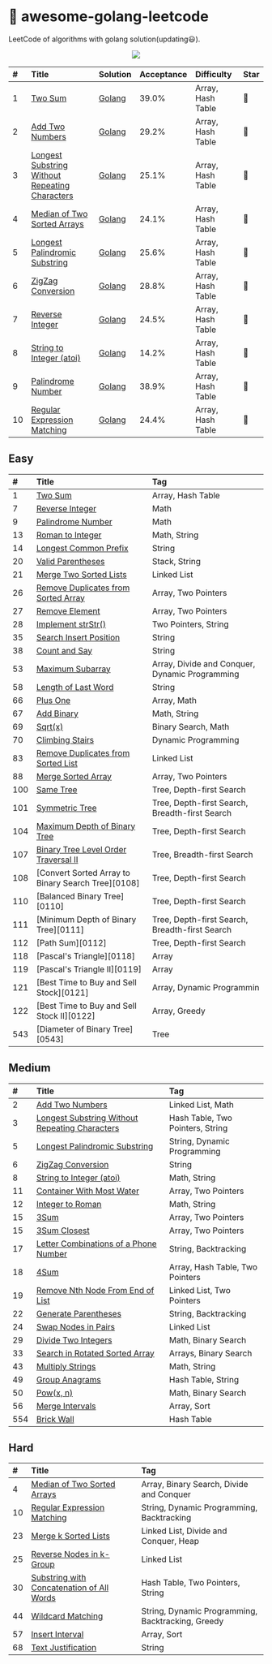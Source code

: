 # 📝 awesome-golang-leetcode

LeetCode of algorithms with golang solution(updating:smiley:).

<div align=center style="backgroud-color:#333">
<img  src="https://github.com/kylesliu/awesome-golang-leetcode/tree/master/assets/images/LeetCode_nav.png"></img>
</div>


| #    | Title            |   Solution     |   Acceptance   |    Difficulty  |  Star          |
| :--- | :--------------- | :------------- | :------------- | :------------- | :------------- |
| 1    | [Two Sum][0001-url]  | [Golang][0001-golang] | 39.0%  |Array, Hash Table |:sparkling_heart:|
| 2    | [Add Two Numbers][0002-url]  | [Golang][0002-golang] | 29.2%  |Array, Hash Table |:sparkling_heart:|
| 3    | [Longest Substring Without Repeating Characters][0003-url]  | [Golang][0003-golang] | 25.1%  |Array, Hash Table |:sparkling_heart:|
| 4    | [Median of Two Sorted Arrays    ][0004-url]  | [Golang][0004-golang] | 24.1%  |Array, Hash Table |:sparkling_heart:|
| 5    | [Longest Palindromic Substring ][0005-url]  | [Golang][0005-golang] | 	25.6%  |Array, Hash Table |:sparkling_heart:|
| 6    | [ZigZag Conversion][0006-url]  | [Golang][0006-golang] |	28.8%  |Array, Hash Table |:sparkling_heart:|
| 7    | [Reverse Integer][0007-url]  | [Golang][0007-golang] | 	24.5%  |Array, Hash Table |:sparkling_heart:|
| 8    | [String to Integer (atoi)][0008-url]  | [Golang][0008-golang] | 	14.2%  |Array, Hash Table |:sparkling_heart:|
| 9    | [Palindrome Number][0009-url]  | [Golang][0009-golang] | 38.9%  |Array, Hash Table |:sparkling_heart:|
| 10   | [Regular Expression Matching][0010-url]  | [Golang][0010-golang] | 24.4%  |Array, Hash Table |:sparkling_heart:|



[src]: https://github.com/kylesliu/awesome-golang-leetcode
[companies]: https://github.com/kylesliu/awesome-golang-leetcode/blob/master/Companies.md

[0001-url]: https://leetcode.com/problems/add-two-numbers
[0001-golang]: https://github.com/kylesliu/awesome-golang-leetcode/tree/master/src/0001.Two-Sum

[0002-url]: https://leetcode.com/problems/longest-substring-without-repeating-characters
[0002-golang]: https://github.com/kylesliu/awesome-golang-leetcode/tree/master/src/0001.Two-Sum

[0003-url]: https://leetcode.com/problems/longest-substring-without-repeating-characters
[0003-golang]: https://github.com/kylesliu/awesome-golang-leetcode/tree/master/src/0001.Two-Sum

[0004-url]: https://leetcode.com/problems/median-of-two-sorted-arrays
[0004-golang]: https://github.com/kylesliu/awesome-golang-leetcode/tree/master/src/0001.Two-Sum

[0005-url]: https://leetcode.com/problems/longest-palindromic-substring
[0005-golang]: https://github.com/kylesliu/awesome-golang-leetcode/tree/master/src/0001.Two-Sum

[0006-url]: https://leetcode.com/problems/zigzag-conversion
[0006-golang]: https://github.com/kylesliu/awesome-golang-leetcode/tree/master/src/0001.Two-Sum

[0007-url]: https://leetcode.com/problems/reverse-integer
[0007-golang]: https://github.com/kylesliu/awesome-golang-leetcode/tree/master/src/0001.Two-Sum

[0008-url]: https://leetcode.com/problems/string-to-integer-atoi
[0008-golang]: https://github.com/kylesliu/awesome-golang-leetcode/tree/master/src/0001.Two-Sum

[0009-url]: https://leetcode.com/problems/palindrome-number
[0009-golang]: https://github.com/kylesliu/awesome-golang-leetcode/tree/master/src/0001.Two-Sum

[0010-url]: https://leetcode.com/problems/regular-expression-matching
[0010-golang]: https://github.com/kylesliu/awesome-golang-leetcode/tree/master/src/0001.Two-Sum



[0007]: https://github.com/kylesliu/awesome-golang-leetcode/tree/master/src/0007.Reverse-Integer
[0009]: https://github.com/kylesliu/awesome-golang-leetcode/tree/master/src/0009.Palindrome-Number
[0013]: https://github.com/kylesliu/awesome-golang-leetcode/tree/master/src/0013.Roman-to-Integer
[0014]: https://github.com/kylesliu/awesome-golang-leetcode/tree/master/src/0014.Longest-Common-Prefix
[0020]: https://github.com/kylesliu/awesome-golang-leetcode/tree/master/src/0020.Valid-Parentheses
[0021]: https://github.com/kylesliu/awesome-golang-leetcode/tree/master/src/0021.Merge-Two-Sorted-Lists
[0026]: https://github.com/kylesliu/awesome-golang-leetcode/tree/master/src/0026.Remove-Duplicates-from-Sorted-Array
[0027]: https://github.com/kylesliu/awesome-golang-leetcode/tree/master/src/0027.Remove-Element
[0028]: https://github.com/kylesliu/awesome-golang-leetcode/tree/master/src/0028.Implement-strStr
[0035]: https://github.com/kylesliu/awesome-golang-leetcode/tree/master/src/0035.Search-Insert-Position
[0038]: https://github.com/kylesliu/awesome-golang-leetcode/tree/master/src/0038.Count-and-Say
[0053]: https://github.com/kylesliu/awesome-golang-leetcode/tree/master/src/0053.Maximum-Subarray
[0058]: https://github.com/kylesliu/awesome-golang-leetcode/tree/master/src/0058.Length-of-Last-Word
[0066]: https://github.com/kylesliu/awesome-golang-leetcode/tree/master/src/0066.Plus-One
[0067]: https://github.com/kylesliu/awesome-golang-leetcode/tree/master/src/0067.Add-Binary
[0069]: https://github.com/kylesliu/awesome-golang-leetcode/tree/master/src/0069.Sqrt-x
[0070]: https://github.com/kylesliu/awesome-golang-leetcode/tree/master/src/0070.Climbing-Stairs
[0083]: https://github.com/kylesliu/awesome-golang-leetcode/tree/master/src/0083.Remove-Duplicates-from-Sorted-List
[0088]: https://github.com/kylesliu/awesome-golang-leetcode/tree/master/src/0088.Merge-Sorted-Array
[0100]: https://github.com/kylesliu/awesome-golang-leetcode/tree/master/src/0100.Same-Tree
[0101]: https://github.com/kylesliu/awesome-golang-leetcode/tree/master/src/0101.Symmetric-Tree
[0104]: https://github.com/kylesliu/awesome-golang-leetcode/tree/master/src/0104.Maximum-Depth-of-Binary-Tree
[0107]: https://github.com/kylesliu/awesome-golang-leetcode/tree/master/src/0107.Binary-Tree-Level-Order-Traversal-II



## Easy

| #    | Title                                    | Tag                                      |
| :--- | :--------------------------------------- | :--------------------------------------- |
| 1    | [Two Sum][0001]                           | Array, Hash Table                        |
| 7    | [Reverse Integer][0007]                   | Math                                     |
| 9    | [Palindrome Number][0009]                 | Math                                     |
| 13   | [Roman to Integer][0013]                  | Math, String                             |
| 14   | [Longest Common Prefix][0014]             | String                                   |
| 20   | [Valid Parentheses][0020]                 | Stack, String                            |
| 21   | [Merge Two Sorted Lists][0021]            | Linked List                              |
| 26   | [Remove Duplicates from Sorted Array][0026] | Array, Two Pointers                      |
| 27   | [Remove Element][0027]                    | Array, Two Pointers                      |
| 28   | [Implement strStr()][0028]                | Two Pointers, String                     |
| 35   | [Search Insert Position][0035]            | String                                   |
| 38   | [Count and Say][0038]                     | String                                   |
| 53   | [Maximum Subarray][0053]                  | Array, Divide and Conquer, Dynamic Programming |
| 58   | [Length of Last Word][0058]               | String                                   |
| 66   | [Plus One][0066]                          | Array, Math                              |
| 67   | [Add Binary][0067]                        | Math, String                             |
| 69   | [Sqrt(x)][0069]                           | Binary Search, Math                      |
| 70   | [Climbing Stairs][0070]                   | Dynamic Programming                      |
| 83   | [Remove Duplicates from Sorted List][0083] | Linked List                              |
| 88   | [Merge Sorted Array][0088]                | Array, Two Pointers                      |
| 100  | [Same Tree][0100]                         | Tree, Depth-first Search                 |
| 101  | [Symmetric Tree][0101]                    | Tree, Depth-first Search, Breadth-first Search |
| 104  | [Maximum Depth of Binary Tree][0104]      | Tree, Depth-first Search                 |
| 107  | [Binary Tree Level Order Traversal II][0107] | Tree, Breadth-first Search               |
| 108  | [Convert Sorted Array to Binary Search Tree][0108] | Tree, Depth-first Search                 |
| 110  | [Balanced Binary Tree][0110]              | Tree, Depth-first Search                 |
| 111  | [Minimum Depth of Binary Tree][0111]      | Tree, Depth-first Search, Breadth-first Search |
| 112  | [Path Sum][0112]                          | Tree, Depth-first Search                 |
| 118  | [Pascal's Triangle][0118]                 | Array                                    |
| 119  | [Pascal's Triangle II][0119]              | Array                                    |
| 121  | [Best Time to Buy and Sell Stock][0121]   | Array, Dynamic Programmin                |
| 122  | [Best Time to Buy and Sell Stock II][0122] | Array, Greedy                            |
| 543  | [Diameter of Binary Tree][0543]           | Tree                                     |


## Medium

| #    | Title                                    | Tag                              |
| :--- | :--------------------------------------- | :------------------------------- |
| 2    | [Add Two Numbers][002]                   | Linked List, Math                |
| 3    | [Longest Substring Without Repeating Characters][003] | Hash Table, Two Pointers, String |
| 5    | [Longest Palindromic Substring][005]     | String, Dynamic Programming      |
| 6    | [ZigZag Conversion][006]                 | String                           |
| 8    | [String to Integer (atoi)][008]          | Math, String                     |
| 11   | [Container With Most Water][011]         | Array, Two Pointers              |
| 12   | [Integer to Roman][012]                  | Math, String                     |
| 15   | [3Sum][015]                              | Array, Two Pointers              |
| 15   | [3Sum Closest][016]                      | Array, Two Pointers              |
| 17   | [Letter Combinations of a Phone Number][017] | String, Backtracking             |
| 18   | [4Sum][018]                              | Array, Hash Table, Two Pointers  |
| 19   | [Remove Nth Node From End of List][019]  | Linked List, Two Pointers        |
| 22   | [Generate Parentheses][022]              | String, Backtracking             |
| 24   | [Swap Nodes in Pairs][024]               | Linked List                      |
| 29   | [Divide Two Integers][029]               | Math, Binary Search              |
| 33   | [Search in Rotated Sorted Array][033]    | Arrays, Binary Search            |
| 43   | [Multiply Strings][043]                  | Math, String                     |
| 49   | [Group Anagrams][049]                    | Hash Table, String               |
| 50   | [Pow(x, n)][050]                         | Math, Binary Search              |
| 56   | [Merge Intervals][056]                   | Array, Sort                      |
| 554  | [Brick Wall][554]                        | Hash Table                       |


## Hard

| #    | Title                                    | Tag                                      |
| :--- | :--------------------------------------- | :--------------------------------------- |
| 4    | [Median of Two Sorted Arrays][004]       | Array, Binary Search, Divide and Conquer |
| 10   | [Regular Expression Matching][010]       | String, Dynamic Programming, Backtracking |
| 23   | [Merge k Sorted Lists][023]              | Linked List, Divide and Conquer, Heap    |
| 25   | [Reverse Nodes in k-Group][025]          | Linked List                              |
| 30   | [Substring with Concatenation of All Words][030] | Hash Table, Two Pointers, String         |
| 44   | [Wildcard Matching][044]                 | String, Dynamic Programming, Backtracking, Greedy |
| 57   | [Insert Interval][057]                   | Array, Sort                              |
| 68   | [Text Justification][068]                | String                                   |




[src]: https://github.com/kylesliu/awesome-golang-leetcode
[companies]: https://github.com/kylesliu/awesome-golang-leetcode/blob/master/Companies.md

[0001]: https://github.com/kylesliu/awesome-golang-leetcode/tree/master/src/0001.Two-Sum
[0007]: https://github.com/kylesliu/awesome-golang-leetcode/tree/master/src/0007.Reverse-Integer
[0009]: https://github.com/kylesliu/awesome-golang-leetcode/tree/master/src/0009.Palindrome-Number
[0013]: https://github.com/kylesliu/awesome-golang-leetcode/tree/master/src/0013.Roman-to-Integer
[0014]: https://github.com/kylesliu/awesome-golang-leetcode/tree/master/src/0014.Longest-Common-Prefix
[0020]: https://github.com/kylesliu/awesome-golang-leetcode/tree/master/src/0020.Valid-Parentheses
[0021]: https://github.com/kylesliu/awesome-golang-leetcode/tree/master/src/0021.Merge-Two-Sorted-Lists
[0026]: https://github.com/kylesliu/awesome-golang-leetcode/tree/master/src/0026.Remove-Duplicates-from-Sorted-Array
[0027]: https://github.com/kylesliu/awesome-golang-leetcode/tree/master/src/0027.Remove-Element
[0028]: https://github.com/kylesliu/awesome-golang-leetcode/tree/master/src/0028.Implement-strStr
[0035]: https://github.com/kylesliu/awesome-golang-leetcode/tree/master/src/0035.Search-Insert-Position
[0038]: https://github.com/kylesliu/awesome-golang-leetcode/tree/master/src/0038.Count-and-Say
[0053]: https://github.com/kylesliu/awesome-golang-leetcode/tree/master/src/0053.Maximum-Subarray
[0058]: https://github.com/kylesliu/awesome-golang-leetcode/tree/master/src/0058.Length-of-Last-Word
[0066]: https://github.com/kylesliu/awesome-golang-leetcode/tree/master/src/0066.Plus-One
[0067]: https://github.com/kylesliu/awesome-golang-leetcode/tree/master/src/0067.Add-Binary
[0069]: https://github.com/kylesliu/awesome-golang-leetcode/tree/master/src/0069.Sqrt-x
[0070]: https://github.com/kylesliu/awesome-golang-leetcode/tree/master/src/0070.Climbing-Stairs
[0083]: https://github.com/kylesliu/awesome-golang-leetcode/tree/master/src/0083.Remove-Duplicates-from-Sorted-List
[0088]: https://github.com/kylesliu/awesome-golang-leetcode/tree/master/src/0088.Merge-Sorted-Array
[0100]: https://github.com/kylesliu/awesome-golang-leetcode/tree/master/src/0100.Same-Tree
[0101]: https://github.com/kylesliu/awesome-golang-leetcode/tree/master/src/0101.Symmetric-Tree
[0104]: https://github.com/kylesliu/awesome-golang-leetcode/tree/master/src/0104.Maximum-Depth-of-Binary-Tree
[0107]: https://github.com/kylesliu/awesome-golang-leetcode/tree/master/src/0107.Binary-Tree-Level-Order-Traversal-II


[002]: https://github.com/Blankj/awesome-java-leetcode/blob/master/note/002/README.md
[003]: https://github.com/Blankj/awesome-java-leetcode/blob/master/note/003/README.md
[005]: https://github.com/Blankj/awesome-java-leetcode/blob/master/note/005/README.md
[006]: https://github.com/Blankj/awesome-java-leetcode/blob/master/note/006/README.md
[008]: https://github.com/Blankj/awesome-java-leetcode/blob/master/note/008/README.md
[011]: https://github.com/Blankj/awesome-java-leetcode/blob/master/note/011/README.md
[012]: https://github.com/Blankj/awesome-java-leetcode/blob/master/note/012/README.md
[015]: https://github.com/Blankj/awesome-java-leetcode/blob/master/note/015/README.md
[016]: https://github.com/Blankj/awesome-java-leetcode/blob/master/note/016/README.md
[017]: https://github.com/Blankj/awesome-java-leetcode/blob/master/note/017/README.md
[018]: https://github.com/Blankj/awesome-java-leetcode/blob/master/note/018/README.md
[019]: https://github.com/Blankj/awesome-java-leetcode/blob/master/note/019/README.md
[022]: https://github.com/Blankj/awesome-java-leetcode/blob/master/note/022/README.md
[024]: https://github.com/Blankj/awesome-java-leetcode/blob/master/note/024/README.md
[029]: https://github.com/Blankj/awesome-java-leetcode/blob/master/note/029/README.md
[033]: https://github.com/Blankj/awesome-java-leetcode/blob/master/note/033/README.md
[043]: https://github.com/Blankj/awesome-java-leetcode/blob/master/note/043/README.md
[049]: https://github.com/Blankj/awesome-java-leetcode/blob/master/note/049/README.md
[050]: https://github.com/Blankj/awesome-java-leetcode/blob/master/note/050/README.md
[056]: https://github.com/Blankj/awesome-java-leetcode/blob/master/note/056/README.md
[554]: https://github.com/Blankj/awesome-java-leetcode/blob/master/note/554/README.md

[004]: https://github.com/Blankj/awesome-java-leetcode/blob/master/note/004/README.md
[010]: https://github.com/Blankj/awesome-java-leetcode/blob/master/note/010/README.md
[023]: https://github.com/Blankj/awesome-java-leetcode/blob/master/note/023/README.md
[025]: https://github.com/Blankj/awesome-java-leetcode/blob/master/note/025/README.md
[030]: https://github.com/Blankj/awesome-java-leetcode/blob/master/note/030/README.md
[044]: https://github.com/Blankj/awesome-java-leetcode/blob/master/note/044/README.md
[057]: https://github.com/Blankj/awesome-java-leetcode/blob/master/note/057/README.md
[068]: https://github.com/Blankj/awesome-java-leetcode/blob/master/note/068/README.md
